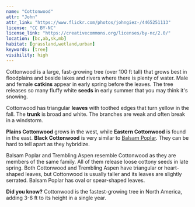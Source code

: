 ```yaml
---
name: "Cottonwood"
attr: "John"
attr_link: "https://www.flickr.com/photos/johngiez-/4465251113"
license: "CC BY-NC"
license_link: "https://creativecommons.org/licenses/by-nc/2.0/"
location: [bc,ab,sk,mb]
habitat: [grassland,wetland,urban]
keywords: [tree]
visibility: high
---
```

Cottonwood is a large, fast-growing tree (over 100 ft tall) that grows best in floodplains and beside lakes and rivers where there is plenty of water. Male and female **catkins** appear in early spring before the leaves. The tree releases so many fluffy white **seeds** in early summer that you may think it's snowing.

Cottonwood has triangular **leaves** with toothed edges that turn yellow in the fall. The **trunk** is broad and white.  The branches are weak and often break in a windstorm.

**Plains Cottonwood** grows in the west, while **Eastern Cottonwood** is found in the east.  **Black Cottonwood** is very similar to [Balsam Poplar](/trees/balpop/). They can be hard to tell apart as they hybridize. 

Balsam Poplar and Trembling Aspen resemble Cottonwood as they are members of the same family. All of them release loose cottony seeds in late spring. Both Cottonwood and Trembling Aspen have triangular or heart-shaped leaves, but Cottonwood is usually taller and its leaves are slightly serrated. Balsam Poplar has oval or spear-shaped leaves.

**Did you know?** Cottonwood is the fastest-growing tree in North America, adding 3-6 ft to its height in a single year.
